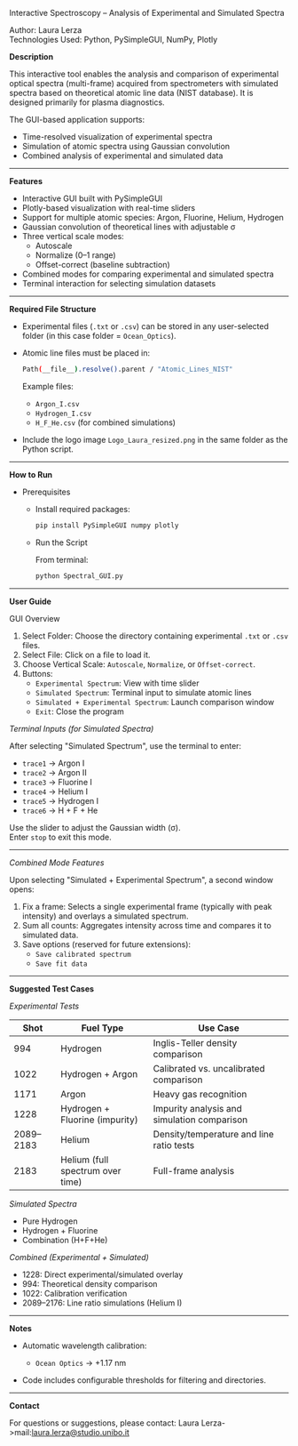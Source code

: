 Interactive Spectroscopy – Analysis of Experimental and Simulated Spectra

Author: Laura Lerza  
Technologies Used: Python, PySimpleGUI, NumPy, Plotly  

**Description**

This interactive tool enables the analysis and comparison of experimental optical spectra (multi-frame) acquired from spectrometers with simulated spectra based on theoretical atomic line data (NIST database). It is designed primarily for plasma diagnostics.

The GUI-based application supports:
- Time-resolved visualization of experimental spectra
- Simulation of atomic spectra using Gaussian convolution
- Combined analysis of experimental and simulated data


---

**Features**

- Interactive GUI built with PySimpleGUI
- Plotly-based visualization with real-time sliders
- Support for multiple atomic species: Argon, Fluorine, Helium, Hydrogen
- Gaussian convolution of theoretical lines with adjustable σ
- Three vertical scale modes:
  - Autoscale
  - Normalize (0–1 range)
  - Offset-correct (baseline subtraction)
- Combined modes for comparing experimental and simulated spectra
- Terminal interaction for selecting simulation datasets

---

**Required File Structure**

- Experimental files (`.txt` or `.csv`) can be stored in any user-selected folder (in this case folder = `Ocean_Optics`).
- Atomic line files must be placed in:

  ```bash
  Path(__file__).resolve().parent / "Atomic_Lines_NIST"
  ```

  Example files:
  - `Argon_I.csv`
  - `Hydrogen_I.csv`
  - `H_F_He.csv` (for combined simulations)

- Include the logo image `Logo_Laura_resized.png` in the same folder as the Python script.

---

**How to Run**

- Prerequisites

  - Install required packages:

    ```bash
    pip install PySimpleGUI numpy plotly
    ```

  - Run the Script

    From terminal:

    ```bash
    python Spectral_GUI.py
    ```

---

**User Guide**

GUI Overview

1. Select Folder: Choose the directory containing experimental `.txt` or `.csv` files.
2. Select File: Click on a file to load it.
3. Choose Vertical Scale: `Autoscale`, `Normalize`, or `Offset-correct`.
4. Buttons:
   - `Experimental Spectrum`: View with time slider
   - `Simulated Spectrum`: Terminal input to simulate atomic lines
   - `Simulated + Experimental Spectrum`: Launch comparison window
   - `Exit`: Close the program

*Terminal Inputs (for Simulated Spectra)*

After selecting "Simulated Spectrum", use the terminal to enter:

- `trace1` → Argon I  
- `trace2` → Argon II  
- `trace3` → Fluorine I  
- `trace4` → Helium I  
- `trace5` → Hydrogen I  
- `trace6` → H + F + He  

Use the slider to adjust the Gaussian width (σ).  
Enter `stop` to exit this mode.

---

*Combined Mode Features*

Upon selecting "Simulated + Experimental Spectrum", a second window opens:

1. Fix a frame: Selects a single experimental frame (typically with peak intensity) and overlays a simulated spectrum.
2. Sum all counts: Aggregates intensity across time and compares it to simulated data.
3. Save options (reserved for future extensions):
   - `Save calibrated spectrum`
   - `Save fit data`

---

**Suggested Test Cases**

 *Experimental Tests*

| Shot      | Fuel Type                          | Use Case                                           |
|-----------|------------------------------------|----------------------------------------------------|
| 994       | Hydrogen                           | Inglis-Teller density comparison                   |
| 1022      | Hydrogen + Argon                   | Calibrated vs. uncalibrated comparison             |
| 1171      | Argon                              | Heavy gas recognition                              |
| 1228      | Hydrogen + Fluorine (impurity)     | Impurity analysis and simulation comparison        |
| 2089–2183 | Helium                             | Density/temperature and line ratio tests           |
| 2183      | Helium (full spectrum over time)   | Full-frame analysis                                |

*Simulated Spectra*

- Pure Hydrogen
- Hydrogen + Fluorine
- Combination (H+F+He)

*Combined (Experimental + Simulated)*

- 1228: Direct experimental/simulated overlay
- 994: Theoretical density comparison
- 1022: Calibration verification
- 2089–2176: Line ratio simulations (Helium I)

---

**Notes**

- Automatic wavelength calibration:
  - `Ocean Optics` → +1.17 nm

- Code includes configurable thresholds for filtering and directories.

---

**Contact**

For questions or suggestions, please contact: Laura Lerza->mail:laura.lerza@studio.unibo.it
